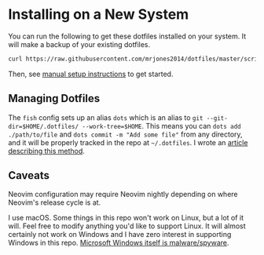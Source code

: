 # Installing on a New System

You can run the following to get these dotfiles installed on your system. It will make a backup of your existing dotfiles.

```bash
curl https://raw.githubusercontent.com/mrjones2014/dotfiles/master/scripts/config-init | bash
```

Then, see [manual setup instructions](./docs/README.md) to get started.

## Managing Dotfiles

The `fish` config sets up an alias `dots` which is an alias to `git --git-dir=$HOME/.dotfiles/ --work-tree=$HOME`. This means you can `dots add ./path/to/file`
and `dots commit -m "Add some file"` from any directory, and it will be properly tracked in the repo at `~/.dotfiles`.
I wrote an [article describing this method](https://mjones.network/storing-dotfiles-in-a-git-repo).

## Caveats

Neovim configuration may require Neovim nightly depending on where Neovim's release cycle is at.

I use macOS. Some things in this repo won't work on Linux, but a lot of it will. Feel free to modify anything you'd like to support Linux.
It will almost certainly not work on Windows and I have zero interest in supporting Windows in this repo.
[Microsoft Windows itself is malware/spyware](https://www.gnu.org/proprietary/malware-microsoft.html).

